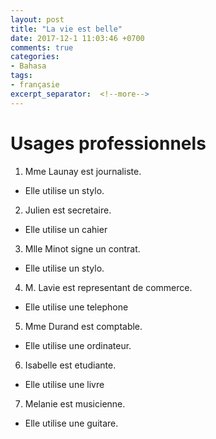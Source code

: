 ```yaml
---
layout: post
title: "La vie est belle"
date: 2017-12-1 11:03:46 +0700
comments: true
categories:
- Bahasa
tags:
- françasie
excerpt_separator:  <!--more-->
---
```

# Usages professionnels
1. Mme Launay est journaliste.
- Elle utilise un stylo.
2. Julien est secretaire.
- Elle utilise un cahier
3. Mlle Minot signe un contrat.
- Elle utilise un stylo.
4. M. Lavie est representant de commerce.
- Elle utilise une telephone
5. Mme Durand est comptable. 
- Elle utilise une ordinateur.
6. Isabelle est etudiante.
- Elle utilise une livre
7. Melanie est musicienne.
- Elle utilise une guitare.

